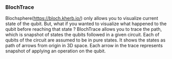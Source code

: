 ### BlochTrace

Blochsphere(<a href="https://bloch.kherb.io/">https://bloch.kherb.io/</a>) only allows you to visualize current state of the qubit. But, what if you wanted to visualize what happened to the qubit before reaching that state ?
BlochTrace allows you to trace the path, which is snapshot of states the qubits followed in a given circuit. Each of qubits of the circuit are assumed to be in pure states. It shows the states as path of arrows from origin in 3D space.
Each arrow in the trace represents snapshot of applying an operation on the qubit. 

